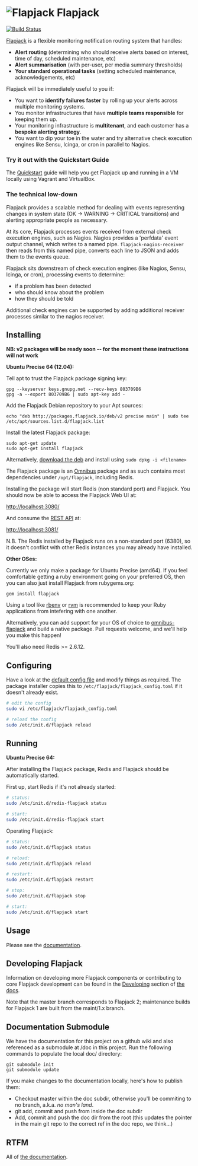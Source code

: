 # ![Flapjack](http://flapjack.io/images/flapjack-2013-notext-transparent-50-50.png "Flapjack") Flapjack

[![Build Status](https://travis-ci.org/flapjack/flapjack.png)](https://travis-ci.org/flapjack/flapjack)

[Flapjack](http://flapjack.io/) is a flexible monitoring notification routing system that handles:

* **Alert routing** (determining who should receive alerts based on interest, time of day, scheduled maintenance, etc)
* **Alert summarisation** (with per-user, per media summary thresholds)
* **Your standard operational tasks** (setting scheduled maintenance, acknowledgements, etc)

Flapjack will be immediately useful to you if:

* You want to **identify failures faster** by rolling up your alerts across multiple monitoring systems.
* You monitor infrastructures that have **multiple teams responsible** for keeping them up.
* Your monitoring infrastructure is **multitenant**, and each customer has a **bespoke alerting strategy**.
* You want to dip your toe in the water and try alternative check execution engines like Sensu, Icinga, or cron in parallel to Nagios.

### Try it out with the Quickstart Guide

The [Quickstart](http://flapjack.io/docs/2.x/usage/quickstart/) guide will help you get Flapjack up and running in a VM locally using Vagrant and VirtualBox.

### The technical low-down

Flapjack provides a scalable method for dealing with events representing changes in system state (OK -> WARNING -> CRITICAL transitions) and alerting appropriate people as necessary.

At its core, Flapjack processes events received from external check execution engines, such as Nagios. Nagios provides a 'perfdata' event output channel, which writes to a named pipe. `flapjack-nagios-receiver` then reads from this named pipe, converts each line to JSON and adds them to the events queue.

Flapjack sits downstream of check execution engines (like Nagios, Sensu, Icinga, or cron), processing events to determine:

 * if a problem has been detected
 * who should know about the problem
 * how they should be told

Additional check engines can be supported by adding additional receiver processes similar to the nagios receiver.

## Installing

**NB: v2 packages will be ready soon -- for the moment these instructions will not work**

**Ubuntu Precise 64 (12.04):**

Tell apt to trust the Flapjack package signing key:

```
gpg --keyserver keys.gnupg.net --recv-keys 803709B6
gpg -a --export 803709B6 | sudo apt-key add -
```

Add the Flapjack Debian repository to your Apt sources:

```text
echo "deb http://packages.flapjack.io/deb/v2 precise main" | sudo tee /etc/apt/sources.list.d/flapjack.list
```

Install the latest Flapjack package:

```text
sudo apt-get update
sudo apt-get install flapjack
```

Alternatively, [download the deb](http://packages.flapjack.io/deb/v2/pool/main/f/flapjack/) and install using `sudo dpkg -i <filename>`

The Flapjack package is an [Omnibus](https://github.com/opscode/omnibus) package and as such contains most dependencies under `/opt/flapjack`, including Redis.

Installing the package will start Redis (non standard port) and Flapjack. You should now be able to access the Flapjack Web UI at:

[http://localhost:3080/](http://localhost:3080)

And consume the [REST API](http://flapjack.io/docs/2.x/jsonapi/) at:

[http://localhost:3081/](http://localhost:3081)

N.B. The Redis installed by Flapjack runs on a non-standard port (6380), so it doesn't conflict with other Redis instances you may already have installed.

**Other OSes:**

Currently we only make a package for Ubuntu Precise (amd64). If you feel comfortable getting a ruby environment going on your preferred OS, then you can also just install Flapjack from rubygems.org:

```text
gem install flapjack
```

Using a tool like [rbenv](https://github.com/sstephenson/rbenv) or [rvm](https://rvm.io/) is recommended to keep your Ruby applications from intefering with one another.

Alternatively, you can add support for your OS of choice to [omnibus-flapjack](https://github.com/flapjack/omnibus-flapjack) and build a native package. Pull requests welcome, and we'll help you make this happen!

You'll also need Redis >= 2.6.12.

## Configuring

Have a look at the [default config file](https://github.com/flapjack/flapjack/blob/master/etc/flapjack_config.toml.example) and modify things as required. The package installer copies this to `/etc/flapjack/flapjack_config.toml` if it doesn't already exist.

``` bash
# edit the config
sudo vi /etc/flapjack/flapjack_config.toml

# reload the config
sudo /etc/init.d/flapjack reload
```

## Running

**Ubuntu Precise 64:**

After installing the Flapjack package, Redis and Flapjack should be automatically started.

First up, start Redis if it's not already started:

``` bash
# status:
sudo /etc/init.d/redis-flapjack status

# start:
sudo /etc/init.d/redis-flapjack start
```

Operating Flapjack:

``` bash
# status:
sudo /etc/init.d/flapjack status

# reload:
sudo /etc/init.d/flapjack reload

# restart:
sudo /etc/init.d/flapjack restart

# stop:
sudo /etc/init.d/flapjack stop

# start:
sudo /etc/init.d/flapjack start
```

## Usage

Please see the [documentation](http://flapjack.io/docs/2.x/).

## Developing Flapjack

Information on developing more Flapjack components or contributing to core Flapjack development can be found in the [Developing](http://flapjack.io/docs/2.x/development/DEVELOPING/) section of [the docs](http://flapjack.io/docs/2.x/).

Note that the master branch corresponds to Flapjack 2; maintenance builds for Flapjack 1 are built from the maint/1.x branch.

## Documentation Submodule

We have the documentation for this project on a github wiki and also referenced as a submodule at /doc in this project. Run the following commands to populate the local doc/ directory:

```
git submodule init
git submodule update
```

If you make changes to the documentation locally, here's how to publish them:

* Checkout master within the doc subdir, otherwise you'll be commiting to no branch, a.k.a. *no man's land*.
* git add, commit and push from inside the doc subdir
* Add, commit and push the doc dir from the root (this updates the pointer in the main git repo to the correct ref in the doc repo, we think...)

## RTFM

All of [the documentation](http://flapjack.io/docs/2.x/).

